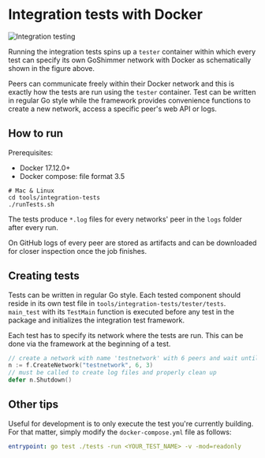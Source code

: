 # Integration tests with Docker

![Integration testing](/img/tooling/integration-testing.png "Integration testing")

Running the integration tests spins up a `tester` container within which every test can specify its own GoShimmer network with Docker as schematically shown in the figure above.

Peers can communicate freely within their Docker network and this is exactly how the tests are run using the `tester` container.
Test can be written in regular Go style while the framework provides convenience functions to create a new network, access a specific peer's web API or logs.

## How to run
Prerequisites: 
- Docker 17.12.0+
- Docker compose: file format 3.5

```
# Mac & Linux
cd tools/integration-tests
./runTests.sh
```
The tests produce `*.log` files for every networks' peer in the `logs` folder after every run.

On GitHub logs of every peer are stored as artifacts and can be downloaded for closer inspection once the job finishes.

## Creating tests
Tests can be written in regular Go style. Each tested component should reside in its own test file in `tools/integration-tests/tester/tests`.
`main_test` with its `TestMain` function is executed before any test in the package and initializes the integration test framework.

Each test has to specify its network where the tests are run. This can be done via the framework at the beginning of a test.
```go
// create a network with name 'testnetwork' with 6 peers and wait until every peer has at least 3 neighbors
n := f.CreateNetwork("testnetwork", 6, 3)
// must be called to create log files and properly clean up
defer n.Shutdown() 
```

## Other tips
Useful for development is to only execute the test you're currently building. For that matter, simply modify the `docker-compose.yml` file as follows:
```yaml
entrypoint: go test ./tests -run <YOUR_TEST_NAME> -v -mod=readonly
```